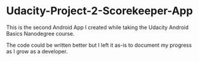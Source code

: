 # Udacity-Project-2-Scorekeeper-App
This is the second Android App I created while taking the Udacity Android Basics Nanodegree course.

The code could be written better but I left it as-is to document my progress as I grow as a developer.
